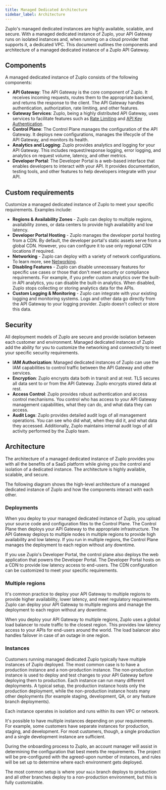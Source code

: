 ```yaml
---
title: Managed Dedicated Architecture
sidebar_label: Architecture
---
```


Zuplo's managed dedicated instances are highly available, scalable, and secure.
With a managed dedicated instance of Zuplo, your API Gateway runs on isolated
instances and, when running on a cloud provider that supports it, a dedicated
VPC. This document outlines the components and architecture of a managed
dedicated instance of a Zuplo API Gateway.

## Components

A managed dedicated instance of Zuplo consists of the following components:

- **API Gateway**: The API Gateway is the core component of Zuplo. It receives
  incoming requests, routes them to the appropriate backend, and returns the
  response to the client. The API Gateway handles authentication, authorization,
  rate limiting, and other features.
- **Gateway Services**: Zuplo, being a highly distributed API Gateway, uses
  services to facilitate features such as
  [Rate Limiting](../articles/step-2-add-rate-limiting.md) and
  [API Key Authentication](../articles/api-key-management.md).
- **Control Plane**: The Control Plane manages the configuration of the API
  Gateway. It deploys new configurations, manages the lifecycle of the API
  Gateway, and monitors its health.
- **Analytics and Logging**: Zuplo provides analytics and logging for your API
  Gateway. This includes request/response logging, error logging, and analytics
  on request volume, latency, and other metrics.
- **Developer Portal**: The Developer Portal is a web-based interface that
  enables developers to interact with your API. It provides documentation,
  testing tools, and other features to help developers integrate with your API.

## Custom requirements

Customize a managed dedicated instance of Zuplo to meet your specific
requirements. Examples include:

- **Regions & Availability Zones** - Zuplo can deploy to multiple regions,
  availability zones, or data centers to provide high availability and low
  latency.
- **Developer Portal Hosting** - Zuplo manages the developer portal hosting from
  a CDN. By default, the developer portal's static assets serve from a global
  CDN. However, you can configure it to use only regional CDN locations if
  required.
- **Networking** - Zuplo can deploy with a variety of network configurations. To
  learn more, see [Networking](./networking.md).
- **Disabling Features** - Zuplo can disable unnecessary features for specific
  use cases or those that don't meet security or compliance requirements. For
  example, if you prefer custom analytics over the built-in API analytics, you
  can disable the built-in analytics. When disabled, Zuplo stops collecting or
  storing analytics data for the APIs.
- **Custom Logging & Monitoring** - Zuplo can integrate with your existing
  logging and monitoring systems. Logs and other data go directly from the API
  Gateway to your logging provider. Zuplo doesn't collect or store this data.

## Security

All deployment models of Zuplo are secure and provide isolation between each
customer and environment. Managed dedicated instances of Zuplo add the ability
for you to customize the networking and connectivity to meet your specific
security requirements.

- **IAM Authorization**: Managed dedicated instances of Zuplo can use the IAM
  capabilities to control traffic between the API Gateway and other services.
- **Encryption**: Zuplo encrypts data both in transit and at rest. TLS secures
  all data sent to or from the API Gateway. Zuplo encrypts stored data at rest.
- **Access Control**: Zuplo provides robust authentication and access control
  mechanisms. You control who has access to your API Gateway management
  capabilities, what they can do, and what data they can access.
- **Audit Logs**: Zuplo provides detailed audit logs of all management
  operations. You can see who did what, when they did it, and what data they
  accessed. Additionally, Zuplo maintains internal audit logs of all activity
  performed by the Zuplo team.

## Architecture

The architecture of a managed dedicated instance of Zuplo provides you with all
the benefits of a SaaS platform while giving you the control and isolation of a
dedicated instance. The architecture is highly available, scalable, and secure.

The following diagram shows the high-level architecture of a managed dedicated
instance of Zuplo and how the components interact with each other.

<ManagedDedicatedArchitecture />

### Deployments

When you deploy to your managed dedicated instance of Zuplo, you upload your
source code and configuration files to the Control Plane. The Control Plane then
deploys your API Gateway to the appropriate infrastructure. The API Gateway
deploys to multiple nodes in multiple regions to provide high availability and
low latency. If you run in multiple regions, the Control Plane manages the
deployment to each region without any downtime.

If you use Zuplo's Developer Portal, the control plane also deploys the web
application that powers the Developer Portal. The Developer Portal hosts on a
CDN to provide low latency access to end-users. The CDN configuration can be
customized to meet your specific requirements.

<ManagedDedicatedDeploymentArchitecture />

### Multiple regions

It's common practice to deploy your API Gateway to multiple regions to provide
higher availability, lower latency, and meet regulatory requirements. Zuplo can
deploy your API Gateway to multiple regions and manage the deployment to each
region without any downtime.

When you deploy your API Gateway to multiple regions, Zuplo uses a global load
balancer to route traffic to the closest region. This provides low latency
access to your APIs for end-users around the world. The load balancer also
handles failover in case of an outage in one region.

<ManagedDedicatedMultiRegionArchitecture />

### Instances

Customers running managed dedicated Zuplo typically have multiple instances of
Zuplo deployed. The most common case is to have a production instance and a
non-production instance. The non-production instance is used to deploy and test
changes to your API Gateway before deploying them to production. Each instance
can run many different deployments. A typical setup, the production instance
hosts only the production deployment, while the non-production instance hosts
many other deployments (for example staging, development, QA, or any feature
branch deployments).

Each instance operates in isolation and runs within its own VPC or network.

It's possible to have multiple instances depending on your requirements. For
example, some customers have separate instances for production, staging, and
development. For most customers, though, a single production and a single
development instance are sufficient.

During the onboarding process to Zuplo, an account manager will assist in
determining the configuration that best meets the requirements. The project will
be pre-configured with the agreed-upon number of instances, and rules will be
set up to determine where each environment gets deployed.

The most common setup is where your `main` branch deploys to production and all
other branches deploy to a non-production environment, but this is fully
customizable.

<ManagedDedicatedEnvironmentsArchitecture />
